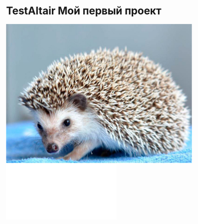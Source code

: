 # TestAltair Мой первый проект
![Ежик](https://raw.githubusercontent.com/666Laki666/TestAltair/main/672426f6f137124b484cfd38901dcc90.jpg)
![Аннотация](file:///C:/Users/Student/Downloads/%D0%A4%D0%B0%D0%BC%D0%B8%D0%BB%D0%B8%D1%8F_%D0%98_%D0%9E_%D0%90%D0%BD%D0%BD%D0%BE%D1%82%D0%B0%D1%86%D0%B8%D1%8F_%D0%98%D0%A2%20(2).md)
